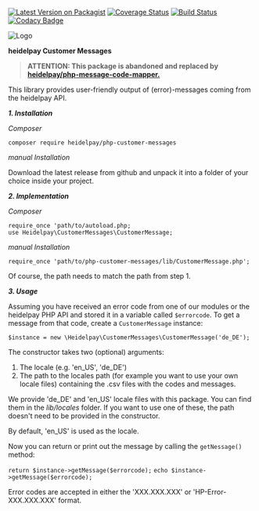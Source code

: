 [![Latest Version on Packagist](https://img.shields.io/packagist/v/heidelpay/php-customer-messages.svg?style=flat-square)](https://packagist.org/packages/heidelpay/php-customer-messages)
[![Coverage Status](https://coveralls.io/repos/github/heidelpay/php-customer-messages/badge.svg?branch=master)](https://coveralls.io/github/heidelpay/php-customer-messages?branch=master)
[![Build Status](https://travis-ci.org/heidelpay/php-customer-messages.svg?branch=master)](https://travis-ci.org/heidelpay/php-customer-messages)
[![Codacy Badge](https://api.codacy.com/project/badge/grade/7c9b7df7c38841dbb4d485fe83b86eb4)](https://www.codacy.com/app/heidelpay/php-customer-messages/dashboard)

![Logo](https://dev.heidelpay.de/devHeidelpay_400_180.jpg)

**heidelpay Customer Messages**

> **ATTENTION: This package is abandoned and replaced by [heidelpay/php-message-code-mapper.](https://packagist.org/packages/heidelpay/php-message-code-mapper)**

This library provides user-friendly output of (error)-messages coming from
the heidelpay API.


***1. Installation***

_Composer_
```
composer require heidelpay/php-customer-messages
```

_manual Installation_

Download the latest release from github and unpack it into a folder of your
choice inside your project.


***2. Implementation***

_Composer_
```
require_once 'path/to/autoload.php;
use Heidelpay\CustomerMessages\CustomerMessage;
```

_manual Installation_
```
require_once 'path/to/php-customer-messages/lib/CustomerMessage.php';
```

Of course, the path needs to match the path from step 1.


***3. Usage***

Assuming you have received an error code from one of our modules or the
heidelpay PHP API and stored it in a variable called `$errorcode`.
To get a message from that code, create a `CustomerMessage` instance:
```
$instance = new \Heidelpay\CustomerMessages\CustomerMessage('de_DE');
```

The constructor takes two (optional) arguments:

1. The locale (e.g. 'en_US', 'de_DE')
2. The path to the locales path (for example you want to use your own locale files) 
containing the .csv files with the codes and messages.

We provide 'de_DE' and 'en_US' locale files with this package. You can find them in the
_lib/locales_ folder. If you want to use one of these, the path doesn't need to be
provided in the constructor.

By default, 'en_US' is used as the locale.


Now you can return or print out the message by calling the `getNessage()` method:

```return $instance->getMessage($errorcode);```
```echo $instance->getMessage($errorcode);```

Error codes are accepted in either the 'XXX.XXX.XXX' or 'HP-Error-XXX.XXX.XXX' format.

